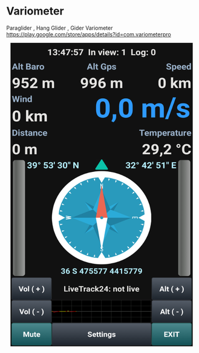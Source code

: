 # Variometer
Paraglider ,  Hang Glider , Gider Variometer
https://play.google.com/store/apps/details?id=com.variometerpro

<p align="center"><a href="https://github.com/takyonxxx/Variometer/blob/master/variometer.png">
		<img src="https://github.com/takyonxxx/Variometer/blob/master/variometer.png" 
		name="variometer" width="480" height="800" align="bottom" border="1"></a></p>

